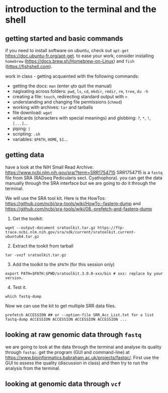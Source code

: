 # introduction to the terminal and the shell 

## getting started and basic commands

if you need to install software on ubuntu, check out `apt-get` https://doc.ubuntu-fr.org/apt-get. 
to ease your work, consider installing `homebrew` (https://docs.brew.sh/Homebrew-on-Linux) and `fish` (https://fishshell.com). 

work in class - getting acquainted with the following commands:
- getting the docs: `man` (enter `q`to quit the manual)
- nagivating across folders: `pwd`, `ls`, `cd`, `mkdir`, `rmdir`, `rm`, `tree`, `du -h`
- creating a file: `touch`, redirecting standard output with `>`
- understanding and changing file permissions (`chmod`)
- working with archives: `tar` and tarballs
- file download: `wget`
- wildcards (characters with special meanings) and globbing: `?`, `*`, `!`, `[...]`...
- piping: `|`
- scripting: `.sh`
- variables: `$PATH`, `HOME`, `$1`...

## getting data

have a look at the NIH Small Read Archive: https://www.ncbi.nlm.nih.gov/sra/?term=SRR1754715 
SRR1754715 is a `fastq` file from SRA (RADseq Pedicularis sect. Cyathophora). you can get the data manually through the SRA interface but we are going to do it through the terminal. 

We will use the SRA tool kit. Here is the HowTos: https://github.com/ncbi/sra-tools/wiki/HowTo:-fasterq-dump and https://github.com/ncbi/sra-tools/wiki/08.-prefetch-and-fasterq-dump

1. Get the toolkit: 
```
wget --output-document sratoolkit.tar.gz https://ftp-trace.ncbi.nlm.nih.gov/sra/sdk/current/sratoolkit.current-ubuntu64.tar.gz
```
2. Extract the tookit from tarball
```
tar -vxzf sratoolkit.tar.gz
```
3. Add the toolkit to the `$PATH` (for this session only)
```
export PATH=$PATH:$PWD/sratoolkit.3.0.0-xxx/bin # xxx: replace by your version.
```
4. Test it. 
```
which fastq-dump
```

Now we can use the kit to get multiple SRR data files. 
```
prefetch ACCESSION ## or --option-file SRR_Acc_List.txt for a list
fastq-dump ACCESSION ACCESSION ACCESSION ACCESSION ...
```

## looking at raw genomic data through `fastq`

we are going to look at the data through the terminal and analyse its quality through `fastqc`. get the program (GUI and command-line) at https://www.bioinformatics.babraham.ac.uk/projects/fastqc/. First use the GUI to assess the quality (discussion in class) and then try to run the analysis from the terminal. 

## looking at genomic data through `vcf`

